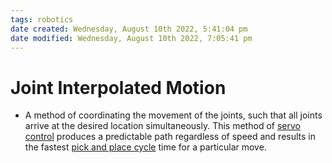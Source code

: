 ```yaml
---
tags: robotics
date created: Wednesday, August 10th 2022, 5:41:04 pm
date modified: Wednesday, August 10th 2022, 7:05:41 pm
---
```


# Joint Interpolated Motion
- A method of coordinating the movement of the joints, such that all joints arrive at the desired location simultaneously. This method of [servo control](Servo%20Control.md) produces a predictable path regardless of speed and results in the fastest [pick and place cycle](Pick%20and%20Place%20Cycle.md) time for a particular move.

